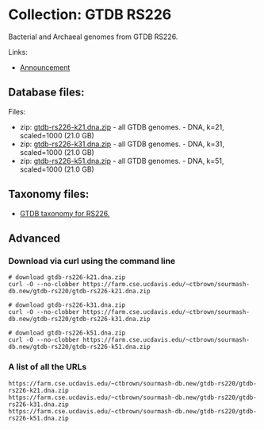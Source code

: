 <!-- automatically generated by code in https://github.com/sourmash-bio/2025-sourmash-databases-doc-template/ -->
<!-- template file: templates/complete.md -->

# Collection: GTDB RS226

Bacterial and Archaeal genomes from GTDB RS226.

Links:

* [Announcement](https://forum.gtdb.ecogenomic.org/t/announcing-gtdb-r10-rs226/724)

## Database files:

Files:

* zip: [gtdb-rs226-k21.dna.zip](https://farm.cse.ucdavis.edu/~ctbrown/sourmash-db.new/gtdb-rs220/gtdb-rs226-k21.dna.zip) - all GTDB genomes. - DNA, k=21, scaled=1000 (21.0 GB)
* zip: [gtdb-rs226-k31.dna.zip](https://farm.cse.ucdavis.edu/~ctbrown/sourmash-db.new/gtdb-rs220/gtdb-rs226-k31.dna.zip) - all GTDB genomes. - DNA, k=31, scaled=1000 (21.0 GB)
* zip: [gtdb-rs226-k51.dna.zip](https://farm.cse.ucdavis.edu/~ctbrown/sourmash-db.new/gtdb-rs220/gtdb-rs226-k51.dna.zip) - all GTDB genomes. - DNA, k=51, scaled=1000 (21.0 GB)



## Taxonomy files:

* [GTDB taxonomy for RS226.](https://farm.cse.ucdavis.edu/~ctbrown/sourmash-db.new/gtdb-rs226.lineages.csv)


## Advanced

### Download via curl using the command line

```shell
# download gtdb-rs226-k21.dna.zip
curl -O --no-clobber https://farm.cse.ucdavis.edu/~ctbrown/sourmash-db.new/gtdb-rs220/gtdb-rs226-k21.dna.zip

# download gtdb-rs226-k31.dna.zip
curl -O --no-clobber https://farm.cse.ucdavis.edu/~ctbrown/sourmash-db.new/gtdb-rs220/gtdb-rs226-k31.dna.zip

# download gtdb-rs226-k51.dna.zip
curl -O --no-clobber https://farm.cse.ucdavis.edu/~ctbrown/sourmash-db.new/gtdb-rs220/gtdb-rs226-k51.dna.zip

```

### A list of all the URLs

```
https://farm.cse.ucdavis.edu/~ctbrown/sourmash-db.new/gtdb-rs220/gtdb-rs226-k21.dna.zip
https://farm.cse.ucdavis.edu/~ctbrown/sourmash-db.new/gtdb-rs220/gtdb-rs226-k31.dna.zip
https://farm.cse.ucdavis.edu/~ctbrown/sourmash-db.new/gtdb-rs220/gtdb-rs226-k51.dna.zip
```